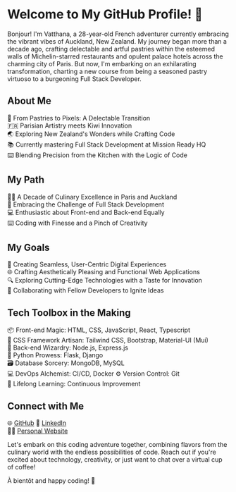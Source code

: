 
# Welcome to My GitHub Profile! 👋

Bonjour! I'm Vatthana, a 28-year-old French adventurer currently embracing the vibrant vibes of Auckland, New Zealand. My journey began more than a decade ago, crafting delectable and artful pastries within the esteemed walls of Michelin-starred restaurants and opulent palace hotels across the charming city of Paris. But now, I'm embarking on an exhilarating transformation, charting a new course from being a seasoned pastry virtuoso to a burgeoning Full Stack Developer.

## About Me

🥐 From Pastries to Pixels: A Delectable Transition  
🇫🇷 Parisian Artistry meets Kiwi Innovation  
🌏 Exploring New Zealand's Wonders while Crafting Code  
📚 Currently mastering Full Stack Development at Mission Ready HQ  
⌨️ Blending Precision from the Kitchen with the Logic of Code  

## My Path

👨‍🍳 A Decade of Culinary Excellence in Paris and Auckland  
📜 Embracing the Challenge of Full Stack Development  
💻 Enthusiastic about Front-end and Back-end Equally  
⌨️ Coding with Finesse and a Pinch of Creativity  

## My Goals

🚀 Creating Seamless, User-Centric Digital Experiences  
🌐 Crafting Aesthetically Pleasing and Functional Web Applications  
🔍 Exploring Cutting-Edge Technologies with a Taste for Innovation  
🤝 Collaborating with Fellow Developers to Ignite Ideas  

## Tech Toolbox in the Making

📦 Front-end Magic: HTML, CSS, JavaScript, React, Typescript   
🎨 CSS Framework Artisan: Tailwind CSS, Bootstrap, Material-UI (Mui)    
📡 Back-end Wizardry: Node.js, Express.js    
🐍 Python Prowess: Flask, Django  
🗃️ Database Sorcery: MongoDB, MySQL  
💻 DevOps Alchemist: CI/CD, Docker
⚙️ Version Control: Git  
🚀 Lifelong Learning: Continuous Improvement


## Connect with Me

🌐 [GitHub](https://github.com/VatthanaB) 
👔 [LinkedIn](https://www.linkedin.com/in/vatthana-boulom/)  
🧙‍♂️ [Personal Website](https://vatthana-portfolio-a20e88488316.herokuapp.com/)

Let's embark on this coding adventure together, combining flavors from the culinary world with the endless possibilities of code. Reach out if you're excited about technology, creativity, or just want to chat over a virtual cup of coffee!

À bientôt and happy coding! 🚀
